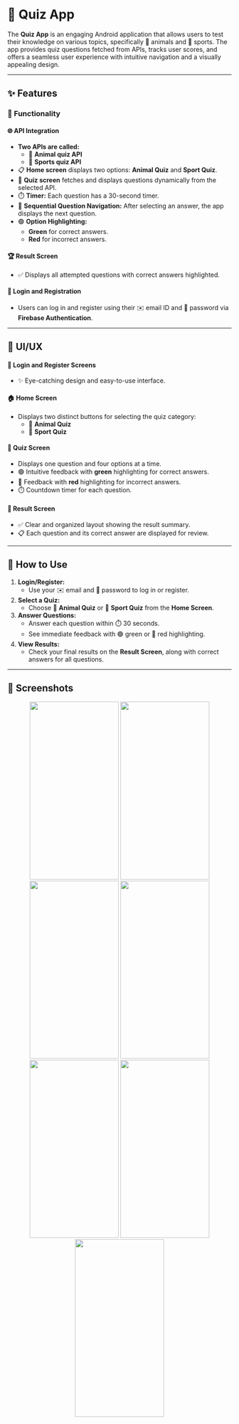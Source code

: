 # 🎯 Quiz App

The **Quiz App** is an engaging Android application that allows users to test their knowledge on various topics, specifically 🐾 animals and 🏀 sports. The app provides quiz questions fetched from APIs, tracks user scores, and offers a seamless user experience with intuitive navigation and a visually appealing design.

---

## ✨ Features

### 🔧 Functionality

#### 🌐 API Integration
- **Two APIs are called:**
  - 🐾 **Animal quiz API**
  - 🏀 **Sports quiz API**
- 📋 **Home screen** displays two options: **Animal Quiz** and **Sport Quiz**.
- 🧠 **Quiz screen** fetches and displays questions dynamically from the selected API.
- ⏱️ **Timer:** Each question has a 30-second timer.
- 🔄 **Sequential Question Navigation:** After selecting an answer, the app displays the next question.
- 🟢 **Option Highlighting:**
  - **Green** for correct answers.
  - **Red** for incorrect answers.

#### 🏆 Result Screen
- ✅ Displays all attempted questions with correct answers highlighted.

#### 🔐 Login and Registration
- Users can log in and register using their ✉️ email ID and 🔑 password via **Firebase Authentication**.

---

## 🎨 UI/UX

#### 🔑 Login and Register Screens
- ✨ Eye-catching design and easy-to-use interface.

#### 🏠 Home Screen
- Displays two distinct buttons for selecting the quiz category:
  - 🐾 **Animal Quiz**
  - 🏀 **Sport Quiz**

#### 🧠 Quiz Screen
- Displays one question and four options at a time.
- 🟢 Intuitive feedback with **green** highlighting for correct answers.
- 🔴 Feedback with **red** highlighting for incorrect answers.
- ⏱️ Countdown timer for each question.

#### 🏅 Result Screen
- ✅ Clear and organized layout showing the result summary.
- 📋 Each question and its correct answer are displayed for review.

---

## 🚀 How to Use

1. **Login/Register:**  
   - Use your ✉️ email and 🔑 password to log in or register.
2. **Select a Quiz:**  
   - Choose 🐾 **Animal Quiz** or 🏀 **Sport Quiz** from the **Home Screen**.
3. **Answer Questions:**  
   - Answer each question within ⏱️ 30 seconds.
   - See immediate feedback with 🟢 green or 🔴 red highlighting.
4. **View Results:**  
   - Check your final results on the **Result Screen**, along with correct answers for all questions.

  ---

  ## 📸 Screenshots

<p align="center">
  <img src="https://github.com/user-attachments/assets/fd873693-4872-4832-bd99-a8fcd353c6fb" width="200" height="400"/>
  <img src="https://github.com/user-attachments/assets/7be27fb2-01a1-4dac-9fd6-4e3a792da449" width="200" height="400"/>
  <img src="https://github.com/user-attachments/assets/51aa1507-939b-4b08-b69d-d797fb5ffcfe" width="200" height="400"/>
  <img src="https://github.com/user-attachments/assets/eb270001-8402-4735-b412-11c5f28b9c99" width="200" height="400"/>
  <img src="https://github.com/user-attachments/assets/8a2709bf-48f7-4860-98db-6122c17ac07b" width="200" height="400"/>
  <img src="https://github.com/user-attachments/assets/1f7f45f5-b4a0-4486-a98b-4d7e24bff31e" width="200" height="400"/>
  <img src="https://github.com/user-attachments/assets/cb9058a7-b15b-48a4-987a-ba784a7d75ea" width="200" height="400"/>  
</p>

